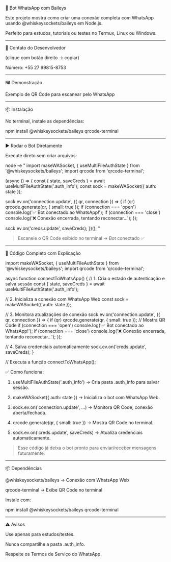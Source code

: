 🤖 Bot WhatsApp com Baileys

Este projeto mostra como criar uma conexão completa com WhatsApp usando @whiskeysockets/baileys em Node.js.

Perfeito para estudos, tutoriais ou testes no Termux, Linux ou Windows.


---

📲 Contato do Desenvolvedor


 (clique com botão direito → copiar)

Número: +55 27 99815-8753


---

🖼️ Demonstração


Exemplo de QR Code para escanear pelo WhatsApp




---

📦 Instalação

No terminal, instale as dependências:

npm install @whiskeysockets/baileys qrcode-terminal


---

▶️ Rodar o Bot Diretamente

Execute direto sem criar arquivos:

node -e "
import makeWASocket, { useMultiFileAuthState } from '@whiskeysockets/baileys';
import qrcode from 'qrcode-terminal';

(async () => {
  const { state, saveCreds } = await useMultiFileAuthState('.auth_info');
  const sock = makeWASocket({ auth: state });

  sock.ev.on('connection.update', ({ qr, connection }) => {
    if (qr) qrcode.generate(qr, { small: true });
    if (connection === 'open') console.log('✅ Bot conectado ao WhatsApp!');
    if (connection === 'close') console.log('❌ Conexão encerrada, tentando reconectar...');
  });

  sock.ev.on('creds.update', saveCreds);
})();
"

> Escaneie o QR Code exibido no terminal → Bot conectado ✅




---

🔗 Código Completo com Explicação

import makeWASocket, { useMultiFileAuthState } from '@whiskeysockets/baileys';
import qrcode from 'qrcode-terminal';

async function connectToWhatsApp() {
  // 1. Cria o estado de autenticação e salva sessão
  const { state, saveCreds } = await useMultiFileAuthState('.auth_info');
  
  // 2. Inicializa a conexão com WhatsApp Web
  const sock = makeWASocket({ auth: state });

  // 3. Monitora atualizações de conexão
  sock.ev.on('connection.update', ({ qr, connection }) => {
    if (qr) qrcode.generate(qr, { small: true }); // Mostra QR Code
    if (connection === 'open') console.log('✅ Bot conectado ao WhatsApp!');
    if (connection === 'close') console.log('❌ Conexão encerrada, tentando reconectar...');
  });

  // 4. Salva credenciais automaticamente
  sock.ev.on('creds.update', saveCreds);
}

// Executa a função
connectToWhatsApp();

✅ Como funciona:

1. useMultiFileAuthState('.auth_info') → Cria pasta .auth_info para salvar sessão.


2. makeWASocket({ auth: state }) → Inicializa o bot com WhatsApp Web.


3. sock.ev.on('connection.update', …) → Monitora QR Code, conexão aberta/fechada.


4. qrcode.generate(qr, { small: true }) → Mostra QR Code no terminal.


5. sock.ev.on('creds.update', saveCreds) → Atualiza credenciais automaticamente.



> Esse código já deixa o bot pronto para enviar/receber mensagens futuramente.




---

📦 Dependências

@whiskeysockets/baileys → Conexão com WhatsApp Web

qrcode-terminal → Exibe QR Code no terminal


Instale com:

npm install @whiskeysockets/baileys qrcode-terminal


---

⚠️ Avisos

Use apenas para estudos/testes.

Nunca compartilhe a pasta .auth_info.

Respeite os Termos de Serviço do WhatsApp.


